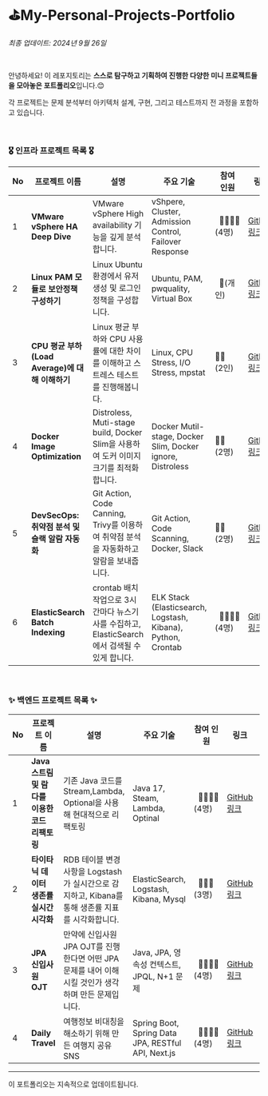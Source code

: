 # ⛳My-Personal-Projects-Portfolio

*최종 업데이트: 2024년 9월 26일*

<br>

안녕하세요! 이 레포지토리는 **스스로 탐구하고 기획하여 진행한 다양한 미니 프로젝트들을 모아놓은 포트폴리오**입니다.😊 <br>

각 프로젝트는 문제 분석부터 아키텍처 설계, 구현, 그리고 테스트까지 전 과정을 포함하고 있습니다. 

<br>

### 🎖️ 인프라 프로젝트 목록 🎖️

| No | 프로젝트 이름 | 설명 | 주요 기술 | 참여<br> 인원 | 링크 | 날짜 |
|----|---------------|------|-----------|----------|------|------|
| 1  | **VMware vSphere HA Deep Dive** | VMware vSphere High availability 기능을 깊게 분석합니다.| vShpere, Cluster, Admission Control, Failover Response | &nbsp;&nbsp;👩‍👩‍👧‍👦<br>(4명)| [GitHub 링크](https://github.com/ChoiYoungHa/VMware_vSphere_HA_DeepDive) | 2024-09-13 |
| 2  | **Linux PAM 모듈로 보안정책 구성하기** | Linux Ubuntu 환경에서 유저생성 및 로그인 정책을 구성합니다. | Ubuntu, PAM, pwquality, Virtual Box| &nbsp;&nbsp;🙋(개인) | [GitHub 링크](https://github.com/ChoiYoungHa/Linux_PAM) | 2024-09-19 |
| 3  | **CPU 평균 부하(Load Average)에 대해 이해하기** | Linux 평균 부하와 CPU 사용률에 대한 차이를 이해하고 스트레스 테스트를 진행해봅니다. | Linux, CPU Stress, I/O Stress, mpstat| 👩‍👩<br> (2인) | [GitHub 링크](https://github.com/ChoiYoungHa/Linux_LoadAverage) | 2024-09-23 |
| 4  | **Docker Image Optimization** | Distroless, Muti-stage build, Docker Slim을 사용하여 도커 이미지 크기를 최적화합니다. | Docker Mutil-stage, Docker Slim, Docker ignore, Distroless | 👩‍👩<br>(2명) | [GitHub 링크](https://github.com/ChoiYoungHa/FISA3-DockerImageOptimization) | 2024-09-24 |
| 5  | **DevSecOps: 취약점 분석 및 슬랙 알람 자동화** | Git Action, Code Canning, Trivy를 이용하여 취약점 분석을 자동화하고 알람을 보내줍니다.  | Git Action, Code Scanning, Docker, Slack | 👩‍👩<br> (2명) | [GitHub 링크](https://github.com/ChoiYoungHa/FISA3-Docker-Trivyㄴ) | 2024-09-25 |
| 6  | **ElasticSearch Batch Indexing** | crontab 배치작업으로 3시간마다 뉴스기사를 수집하고, ElasticSearch에서 검색될 수 있게 합니다. | ELK Stack (Elasticsearch, Logstash, Kibana), Python, Crontab | &nbsp;&nbsp;👩‍👩‍👧‍👦<br>(4명) | [GitHub 링크](https://github.com/ChoiYoungHa/WooriFISA-ELK-Batch-Indexing) | 2024-09-20 |

<br>

### ✨ 백엔드 프로젝트 목록 ✨

| No | 프로젝트 이름 | 설명 | 주요 기술 | 참여 인원 | 링크 | 날짜 |
|----|---------------|------|-----------|----------|------|------|
| 1  | **Java 스트림 및 람다를 이용한 코드 리팩토링** | 기존 Java 코드를 Stream,Lambda, Optional을 사용해 현대적으로 리팩토링 | Java 17, Steam, Lambda, Optinal | &nbsp;&nbsp;👨‍👨‍👦‍👦<br>(4명)| [GitHub 링크](https://github.com/ChoiYoungHa/WooriFISA-java-stream-refactoring) | 2024-07-19 |
| 2  | **타이타닉 데이터 생존률 실시간 시각화** | RDB 테이블 변경사항을 Logstash가 실시간으로 감지하고, Kibana를 통해 생존률 지표를 시각화합니다. | ElasticSearch, Logstash, Kibana, Mysql | &nbsp;&nbsp;👩‍👩‍👧 <br> (3명) | [GitHub 링크](https://github.com/ChoiYoungHa/WooriFISA-ELK-RDB-Pipline) | 2024-07-25 |
| 3  | **JPA 신입사원 OJT** | 만약에 신입사원 JPA OJT를 진행한다면 어떤 JPA 문제를 내어 이해시킬 것인가 생각하며 만든 문제입니다. | Java, JPA, 영속성 컨텍스트, JPQL, N+1 문제 | &nbsp;&nbsp;👩‍👩‍👧‍👦 <br> (4명)| [GitHub 링크](https://github.com/ChoiYoungHa/WooriFISA-JPA-OJT) | 2024-08-02 |
| 4  | **Daily Travel** | 여행정보 비대칭을 해소하기 위해 만든 여행지 공유 SNS | Spring Boot, Spring Data JPA, RESTful API, Next.js | &nbsp;&nbsp;👩‍👩‍👧‍👦 <br> (4명) | [GitHub 링크](https://github.com/ChoiYoungHa/WooriFISA-DailyTravel) | 2024-08-16 |

---

이 포트폴리오는 지속적으로 업데이트됩니다.
